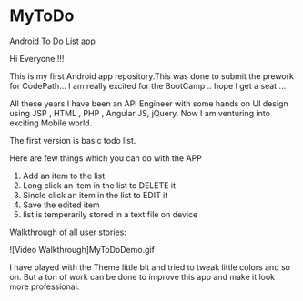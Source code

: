 # MyToDo
Android To Do List app


Hi Everyone !!!

This is my first Android app repository.This was done to submit the prework for CodePath...
I am really excited for the BootCamp  .. hope I get a seat ...

All these years I have been an API Engineer with some hands on UI design using JSP , HTML , PHP , Angular JS, jQuery.
Now I am venturing into exciting Mobile world.


The first version is basic todo list.


Here are few things which you can do with the APP

1. Add an item to the list 
2. Long click an item in the list to DELETE it
3. Sincle click an item in the list to EDIT it 
4. Save the edited item
5. list is temperarily stored in a text file on device

Walkthrough of all user stories:

![Video Walkthrough]MyToDoDemo.gif

I have played with the Theme little bit and tried to tweak little colors and so on.
But a ton of work can be done to improve this app and make it look more professional.















